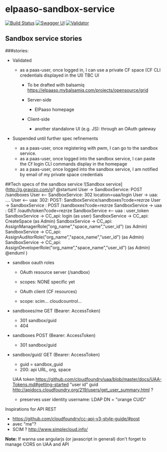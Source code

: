 # elpaaso-sandbox-service

[![Build Status](https://travis-ci.org/Orange-OpenSource/elpaaso-sandbox-service.svg?branch=master)](https://travis-ci.org/Orange-OpenSource/elpaaso-sandbox-service)  [![Swagger UI](https://img.shields.io/badge/Swagger%20UI-explore-green.svg)](https://orange-opensource.github.io/elpaaso-sandbox-service/) [![Validator](http://online.swagger.io/validator/?url=https://raw.githubusercontent.com/Orange-OpenSource/elpaaso-sandbox-service/master/src/main/resources/swagger.yaml)](https://online.swagger.io/validator/debug?url=https://raw.githubusercontent.com/Orange-OpenSource/elpaaso-sandbox-service/master/src/main/resources/swagger.yaml)


## Sandbox service stories

###stories:
  * Validated 
    * as a paas-user, once logged in, I can use a private CF space (CF CLI credentials displayed in the UI)
    TBC UI 
      * To be drafted with balsamiq https://elpaaso.mybalsamiq.com/projects/opensource/grid

      * Server-side
        * ElPaaso homepage 
        
      * Client-side
        * another standalone UI (e.g. JS): through an OAuth gateway 

 * Suspended until further spec refinements
    * as a paas-user, once registering with pwm, I can go to the sandbox service.
    * as a paas-user, once logged into the sandbox service, I can paste the Cf login CLI commands display in the homepage
    * as a paas-user, once logged into the sandbox service, I am notified by email of my private space credentials


##Tech specs of the sandbox service 
![Sandbox service](http://g.gravizo.com/g?
@startuml
User -> SandboxService: POST /sandboxes
User <-- SandboxService: 302 location=uaa/login
User -> uaa: ....
User <-- uaa: 302: POST: SandboxService/sandboxes?code=rezrze
User -> SandboxService : POST /sandboxes?code=rezrze
SandboxService -> uaa : GET /oauth/token?code=rezrze
SandboxService <-- uaa : user_token
SandboxService -> CC_api: login (as user)
SandboxService -> CC_api: CreateSpace (as Admin)
SandboxService -> CC_api: AssignManagerRole("org_name","space_name","user_id") (as Admin)
SandboxService -> CC_api: AssignAuditorRole("org_name","space_name","user_id") (as Admin)
SandboxService -> CC_api: AssignDeveloperRole("org_name","space_name","user_id") (as Admin)
@enduml
)


* sandbox oauth roles 
  *  OAuth resource server (/sandbox)
    *  scopes: NONE specific yet

  *  OAuth client (CF resources)
    *  scope: scim... cloudcountrol...


* sandboxes/me GET (Bearer: AccessToken)
    *  301 sandbox/guid
    *  404 


* sandboxes POST (Bearer: AccessToken)
    *  301 sandbox/guid

* sandbox/guid/ GET (Bearer: AccessToken)
    * guid = sandbox_guid
    * 200: api URL, org, space


    UAA token https://github.com/cloudfoundry/uaa/blob/master/docs/UAA-Tokens.md#getting-started
    "user id" guid http://apidocs.cloudfoundry.org/219/users/get_user_summary.html ?
    + preserves user identity
    username: LDAP DN = "orange CUID" 



Inspirations for API REST
  *  https://github.com/cloudfoundry/cc-api-v3-style-guide/#post
  *  avec "me"?
  *  SCIM ? http://www.simplecloud.info/

**Note:** If wanna use angularjs (or javascript in general) don't forget to manage CORS on UAA and API
